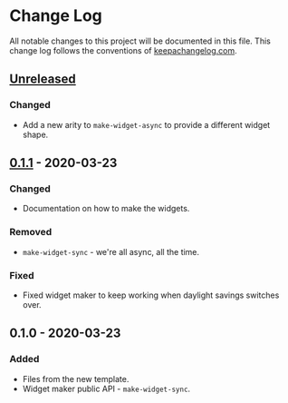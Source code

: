 # Change Log
All notable changes to this project will be documented in this file. This change log follows the conventions of [keepachangelog.com](http://keepachangelog.com/).

## [Unreleased]
### Changed
- Add a new arity to `make-widget-async` to provide a different widget shape.

## [0.1.1] - 2020-03-23
### Changed
- Documentation on how to make the widgets.

### Removed
- `make-widget-sync` - we're all async, all the time.

### Fixed
- Fixed widget maker to keep working when daylight savings switches over.

## 0.1.0 - 2020-03-23
### Added
- Files from the new template.
- Widget maker public API - `make-widget-sync`.

[Unreleased]: https://github.com/your-name/balanced-brackets/compare/0.1.1...HEAD
[0.1.1]: https://github.com/your-name/balanced-brackets/compare/0.1.0...0.1.1
